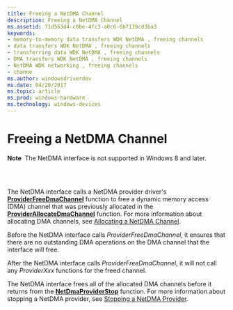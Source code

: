 ```yaml
---
title: Freeing a NetDMA Channel
description: Freeing a NetDMA Channel
ms.assetid: 71d563d4-c0be-4fc3-a0c6-6bf139cd3ba3
keywords:
- memory-to-memory data transfers WDK NetDMA , freeing channels
- data transfers WDK NetDMA , freeing channels
- transferring data WDK NetDMA , freeing channels
- DMA transfers WDK NetDMA , freeing channels
- NetDMA WDK networking , freeing channels
- channe
ms.author: windowsdriverdev
ms.date: 04/20/2017
ms.topic: article
ms.prod: windows-hardware
ms.technology: windows-devices
---
```


# Freeing a NetDMA Channel


**Note**  The NetDMA interface is not supported in Windows 8 and later.

 

## <a href="" id="ddk-freeing-a-netdma-channel-ng"></a>


The NetDMA interface calls a NetDMA provider driver's [**ProviderFreeDmaChannel**](https://msdn.microsoft.com/library/windows/hardware/ff570398) function to free a dynamic memory access (DMA) channel that was previously allocated in the [**ProviderAllocateDmaChannel**](https://msdn.microsoft.com/library/windows/hardware/ff570393) function. For more information about allocating DMA channels, see [Allocating a NetDMA Channel](allocating-a-netdma-channel.md).

Before the NetDMA interface calls *ProviderFreeDmaChannel*, it ensures that there are no outstanding DMA operations on the DMA channel that the interface will free.

After the NetDMA interface calls *ProviderFreeDmaChannel*, it will not call any *ProviderXxx* functions for the freed channel.

The NetDMA interface frees all of the allocated DMA channels before it returns from the [**NetDmaProviderStop**](https://msdn.microsoft.com/library/windows/hardware/ff568335) function. For more information about stopping a NetDMA provider, see [Stopping a NetDMA Provider](stopping-a-netdma-provider.md).

 

 





